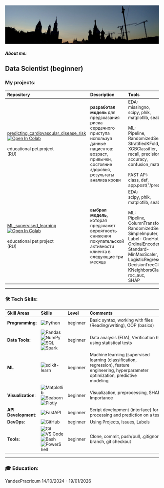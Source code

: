 [![Header](https://github.com/89artur/89artur/blob/main/assets/moscow.jpg?raw=true)](linkedin.com/in/artur-shakhmaev-344a47a6)

##### About me:
Data Scientist (beginner) 
---
### My projects:
| Repository | Description| Tools |
|:-----------|:-----------------------------|:------------|
|[predicting_cardiovascular_disease_risk](https://github.com/89artur/predicting_cardiovascular_disease_risk.git)<br> [![Open In Colab](https://colab.research.google.com/assets/colab-badge.svg)](https://colab.research.google.com/github/89artur/predicting_cardiovascular_disease_risk/blob/master/predicting_cardiovascular_disease_risk.ipynb)<br><br> educational pet project <br> (RU) |  **разработал модель** для предсказания риска сердечного приступа<br> используя данные пациентов: возраст, привычки, состояние здоровья, результаты анализа крови   | EDA:<br> missingno,<br> scipy, phik,<br> matplotlib, seaborn;<br><br>  ML:<br>Pipeline,<br> RandomizedSearchCV,<br> StratifiedKFold,<br> XGBClassifier,<br> recall, precision, accuracy, confusion_matrix<br> <br>  FAST API:<br>  class, def, app.post("/predict")<br> |
|  [ML_supervised_learning](https://img.shields.io/badge/REPO-GitHub-blue?style=for-the-badge&logo=github)<br> [![Open In Colab](https://colab.research.google.com/assets/colab-badge.svg)](https://colab.research.google.com/github/89artur/ML_supervised_learning/blob/master/ML_supervised_learning_project.ipynb) <br> <br> educational pet project <br> (RU)<br>     | **выбрал модель,** которая предскажет вероятность снижения покупательской активности клиента в следующие три месяца    | EDA:<br> scipy, phik,<br> matplotlib, seaborn;<br><br> ML:<br> Pipeline, ColumnTransformer, RandomizedSearchCV,<br> SimpleImputer,<br> Label- OneHot- OrdinalEncoder,<br> Standard- MinMaxScaler,<br> LogisticRegression,<br> DecisionTreeClassifier,<br> KNeighborsClassifier,<br> roc_auc,<br> SHAP<br>  |

---

### 🛠 Tech Skils:
| Skill Areas | Skills| Level | Comments |
|:-----------|:---------|:------------|:------------|
|**Programming:** |![Python](https://img.shields.io/badge/-Python-697e91)          | beginner  | <div style="width: 300px; word-wrap: break-word;">Basic syntax, working with files (Reading/writing), OOP (basics)              |
|**Data Tools:** |![Pandas](https://img.shields.io/badge/-Pandas-697e91) ![NumPy](https://img.shields.io/badge/-NumPy-697e91) ![SQL](https://img.shields.io/badge/-SQL-697e91) ![Spark](https://img.shields.io/badge/-Spark-697e91)|beginner  |Data analysis (EDA), Verification hypotheses using statistical tests             |
|**ML** |![scikit-learn](https://img.shields.io/badge/-scikit_learn-697e91)|beginner   |<div style="width: 200px; word-wrap: break-word;">Machine learning (supervised learning (classification, regression), feature engineering, hyperparameter optimization, predictive modeling                 |
|**Visualization**:| ![Matplotlib](https://img.shields.io/badge/-Matplotlib-697e91) ![Seaborn](https://img.shields.io/badge/-Seaborn-697e91) ![Plotly](https://img.shields.io/badge/-Plotly-697e91) | beginner  | Visualization, preprocessing, SHAP, Feature Importance                |
|**API Development**:|![FastAPI](https://img.shields.io/badge/-FastAPI-697e91)  | beginner  |Script development (interface) for data processing and prediction on a test sample               |
|**DevOps:**|![GitHub](https://img.shields.io/badge/-GitHub-697e91) | beginner  | Using Projects, Issues, Labels    |  
|**Tools:** |![Git](https://img.shields.io/badge/-Git-697e91) ![VS Code](https://img.shields.io/badge/-VS_Code-697e91) ![Bash](https://img.shields.io/badge/-Bash-697e91) ![PowerShell](https://img.shields.io/badge/-PowerShell-697e91) | beginner  | Clone, commit, push/pull, .gitignore, git branch, git checkout              | 
---
### 🎓 Education:
YandexPracricum 14/10/2024 - 19/01/2026
